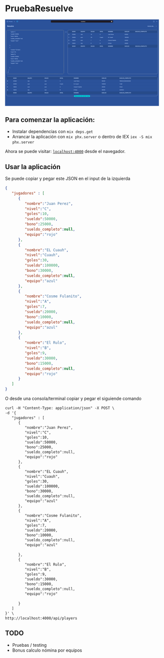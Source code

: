 # PruebaResuelve

![App running](./app_running.png "App running")

## Para comenzar la aplicación:
  * Instalar dependencias con `mix deps.get`
  * Arrancar la aplicación con `mix phx.server` o dentro de IEX `iex -S mix phx.server`

Ahora se puede visitar: [`localhost:4000`](http://localhost:4000) desde el navegador.

## Usar la aplicación

Se puede copiar y pegar este JSON en el input de la izquierda

```json
{
   "jugadores" : [  
      {  
         "nombre":"Juan Perez",
         "nivel":"C",
         "goles":10,
         "sueldo":50000,
         "bono":25000,
         "sueldo_completo":null,
         "equipo":"rojo"
      },
      {  
         "nombre":"EL Cuauh",
         "nivel":"Cuauh",
         "goles":30,
         "sueldo":100000,
         "bono":30000,
         "sueldo_completo":null,
         "equipo":"azul"
      },
      {  
         "nombre":"Cosme Fulanito",
         "nivel":"A",
         "goles":7,
         "sueldo":20000,
         "bono":10000,
         "sueldo_completo":null,
         "equipo":"azul"
      },
      {  
         "nombre":"El Rulo",
         "nivel":"B",
         "goles":9,
         "sueldo":30000,
         "bono":15000,
         "sueldo_completo":null,
         "equipo":"rojo"
      }
   ]
}
```

O desde una consola/terminal copiar y pegar el siguiende comando
```console
curl -H "Content-Type: application/json" -X POST \
-d '{
   "jugadores" : [
      {
         "nombre":"Juan Perez",
         "nivel":"C",
         "goles":10,
         "sueldo":50000,
         "bono":25000,
         "sueldo_completo":null,
         "equipo":"rojo"
      },
      {
         "nombre":"EL Cuauh",
         "nivel":"Cuauh",
         "goles":30,
         "sueldo":100000,
         "bono":30000,
         "sueldo_completo":null,
         "equipo":"azul"
      },
      {
         "nombre":"Cosme Fulanito",
         "nivel":"A",
         "goles":7,
         "sueldo":20000,
         "bono":10000,
         "sueldo_completo":null,
         "equipo":"azul"

      },
      {
         "nombre":"El Rulo",
         "nivel":"B",
         "goles":9,
         "sueldo":30000,
         "bono":15000,
         "sueldo_completo":null,
         "equipo":"rojo"

      }
   ]
}' \
http://localhost:4000/api/players
```

## TODO
- Pruebas / testing
- Bonus calculo nómina por equipos
